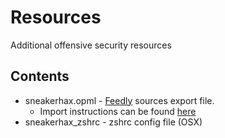 # Resources

Additional offensive security resources 

## Contents

* sneakerhax.opml - [Feedly](https://feedly.com/) sources export file.
  * Import instructions can be found [here](https://blog.feedly.com/opml/)
* sneakerhax_zshrc - zshrc config file (OSX)

